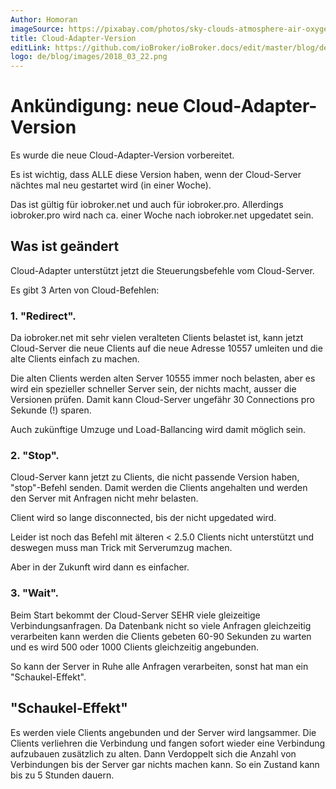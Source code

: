 ```yaml
---
Author: Homoran
imageSource: https://pixabay.com/photos/sky-clouds-atmosphere-air-oxygen-1441936/
title: Cloud-Adapter-Version
editLink: https://github.com/ioBroker/ioBroker.docs/edit/master/blog/de/2018_03_17.md
logo: de/blog/images/2018_03_22.png
---
```

# Ankündigung: neue Cloud-Adapter-Version
<!-- ID: 332611 -->
Es wurde die neue Cloud-Adapter-Version vorbereitet.
<!-- ID: 877194 -->

Es ist wichtig, dass ALLE diese Version haben, wenn der Cloud-Server nächtes mal neu gestartet wird (in einer Woche).
<!-- ID: 830292 -->

Das ist gültig für iobroker.net und auch für iobroker.pro. Allerdings iobroker.pro wird nach ca. einer Woche nach iobroker.net upgedatet sein.
<!-- ID: 132711 -->

## Was ist geändert
<!-- ID: 163484 -->
Cloud-Adapter unterstützt jetzt die Steuerungsbefehle vom Cloud-Server.
<!-- ID: 322795 -->

Es gibt 3 Arten von Cloud-Befehlen:
<!-- ID: 700672 -->

### 1. "Redirect".
<!-- ID: 914365 -->
Da iobroker.net mit sehr vielen veralteten Clients belastet ist, kann jetzt Cloud-Server die neue Clients auf die neue Adresse 10557 umleiten und die alte Clients einfach zu machen.
<!-- ID: 70312 -->

Die alten Clients werden alten Server 10555 immer noch belasten, aber es wird ein spezieller schneller Server sein, der nichts macht, ausser die Versionen prüfen. Damit kann Cloud-Server ungefähr 30 Connections pro Sekunde (!) sparen.
<!-- ID: 537155 -->

Auch zukünftige Umzuge und Load-Ballancing wird damit möglich sein.
<!-- ID: 726863 -->

### 2. "Stop".
<!-- ID: 225461 -->
Cloud-Server kann jetzt zu Clients, die nicht passende Version haben, "stop"-Befehl senden. Damit werden die Clients angehalten und werden den Server mit Anfragen nicht mehr belasten.
<!-- ID: 112607 -->

Client wird so lange disconnected, bis der nicht upgedated wird.
<!-- ID: 333148 -->

Leider ist noch das Befehl mit älteren < 2.5.0 Clients nicht unterstützt und deswegen muss man Trick mit Serverumzug machen.
<!-- ID: 101539 -->

Aber in der Zukunft wird dann es einfacher.
<!-- ID: 439555 -->

### 3. "Wait".
<!-- ID: 217781 -->
Beim Start bekommt der Cloud-Server SEHR viele gleizeitige Verbindungsanfragen. Da Datenbank nicht so viele Anfragen gleichzeitig verarbeiten kann werden die Clients gebeten 60-90 Sekunden zu warten und es wird 500 oder 1000 Clients gleichzeitig angebunden.
<!-- ID: 973913 -->

So kann der Server in Ruhe alle Anfragen verarbeiten, sonst hat man ein "Schaukel-Effekt".
<!-- ID: 831482 -->

## "Schaukel-Effekt"
<!-- ID: 339790 -->
Es werden viele Clients angebunden und der Server wird langsammer. Die Clients verliehren die Verbindung und fangen sofort wieder eine Verbindung aufzubauen zusätzlich zu alten. Dann Verdoppelt sich die Anzahl von Verbindungen bis der Server gar nichts machen kann. So ein Zustand kann bis zu 5 Stunden dauern.
<!-- ID: 213097 -->
